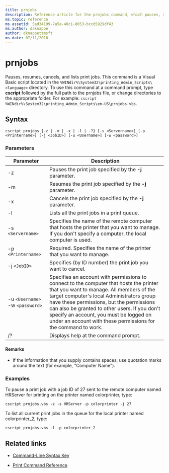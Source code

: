```yaml
---
title: prnjobs
description: Reference article for the prnjobs command, which pauses, resumes, cancels, and lists print jobs.
ms.topic: reference
ms.assetid: 5ad34199-7a5a-40c1-8053-bccd5929df43
ms.author: daknappe
author: dknappettmsft
ms.date: 07/11/2018
---
```


# prnjobs



Pauses, resumes, cancels, and lists print jobs. This command is a Visual Basic script located in the `%WINdir%\System32\printing_Admin_Scripts\<language>` directory. To use this command at a command prompt, type **cscript** followed by the full path to the prnjobs file, or change directories to the appropriate folder. For example: `cscript %WINdir%\System32\printing_Admin_Scripts\en-US\prnjobs.vbs`.

## Syntax

```
cscript prnjobs {-z | -m | -x | -l | -?} [-s <Servername>] [-p <Printername>] [-j <JobID>] [-u <Username>] [-w <password>]
```

### Parameters

| Parameter | Description |
|--|--|
| -z | Pauses the print job specified by the **-j** parameter. |
| -m | Resumes the print job specified by the **-j** parameter. |
| -x | Cancels the print job specified by the **-j** parameter. |
| -l | Lists all the print jobs in a print queue. |
| -s `<Servername>` | Specifies the name of the remote computer that hosts the printer that you want to manage. If you don't specify a computer, the local computer is used. |
| -p `<Printername>` | Required. Specifies the name of the printer that you want to manage. |
| -j `<JobID>` | Specifies (by ID number) the print job you want to cancel. |
| -u `<Username>` -w `<password>` | Specifies an account with permissions to connect to the computer that hosts the printer that you want to manage. All members of the target computer's local Administrators group have these permissions, but the permissions can also be granted to other users. If you don't specify an account, you must be logged on under an account with these permissions for the command to work. |
| /? | Displays help at the command prompt. |

#### Remarks

- If the information that you supply contains spaces, use quotation marks around the text (for example, "Computer Name").

### Examples

To pause a print job with a job ID of 27 sent to the remote computer named HRServer for printing on the printer named colorprinter, type:

```
cscript prnjobs.vbs -z -s HRServer -p colorprinter -j 27
```

To list all current print jobs in the queue for the local printer named colorprinter_2, type:

```
cscript prnjobs.vbs -l -p colorprinter_2
```

## Related links

- [Command-Line Syntax Key](command-line-syntax-key.md)

- [Print Command Reference](print-command-reference.md)
